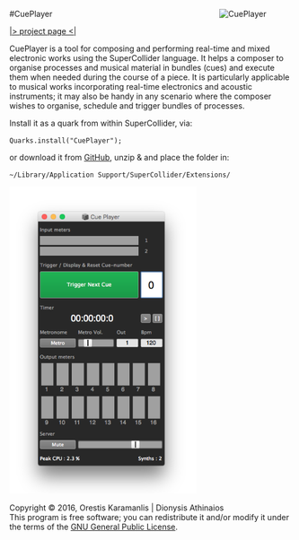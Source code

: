 #CuePlayer <a href="http://fasmatwist.com/opensource"><img src="http://fasmatwist.com/opensource-fasma/fasmatwist-logo.png" alt="CuePlayer" width="130px" height="36px" align="right"></a>

[|> project page <|](http://fasmatwist.com/opensource/)

CuePlayer is a tool for composing and performing real-time and mixed electronic works using the SuperCollider language. It helps a composer to organise processes and musical material in bundles (cues) and execute them when needed during the course of a piece. It is particularly applicable to musical works incorporating real-time electronics and acoustic instruments; it may also be handy in any scenario where the composer wishes to organise, schedule and trigger bundles of processes.

Install it as a quark from within SuperCollider, via:

    Quarks.install("CuePlayer");

or download it from [GitHub](https://github.com/dathinaios/CuePlayer/releases/latest), unzip & and place the folder in:

    ~/Library/Application Support/SuperCollider/Extensions/

<img src="HelpSource/Tutorials/img/cp-gui.png" alt="CuePlayer" width="334px" height="547px">

Copyright © 2016, Orestis Karamanlis | Dionysis Athinaios</br>This program is free software; you can redistribute it and/or modify it under the terms of the [GNU General Public License](https://www.gnu.org/licenses/old-licenses/gpl-2.0.html).
